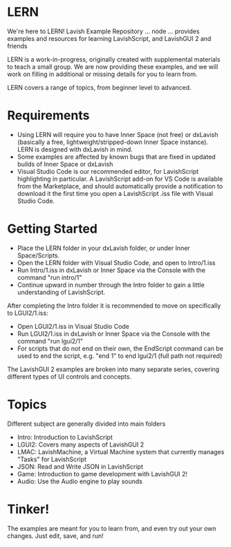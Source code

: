 # LERN
We're here to LERN! Lavish Example Repository ... node ...  provides examples and resources for learning LavishScript, and LavishGUI 2 and friends

LERN is a work-in-progress, originally created with supplemental materials to teach a small group. We are now providing these examples, and we will work on filling in additional or missing details for you to learn from.

LERN covers a range of topics, from beginner level to advanced. 

# Requirements
* Using LERN will require you to have Inner Space (not free) or dxLavish (basically a free, lightweight/stripped-down Inner Space instance). LERN is designed with dxLavish in mind.
* Some examples are affected by known bugs that are fixed in updated builds of Inner Space or dxLavish
* Visual Studio Code is our recommended editor, for LavishScript highlighting in particular. A LavishScript add-on for VS Code is available from the Marketplace, and should automatically provide a notification to download it the first time you open a LavishScript .iss file with Visual Studio Code.

# Getting Started
* Place the LERN folder in your dxLavish folder, or under Inner Space/Scripts.
* Open the LERN folder with Visual Studio Code, and open to Intro/1.iss
* Run Intro/1.iss in dxLavish or Inner Space via the Console with the command "run intro/1"
* Continue upward in number through the Intro folder to gain a little understanding of LavishScript.

After completing the Intro folder it is recommended to move on specifically to LGUI2/1.iss:
* Open LGUI2/1.iss in Visual Studio Code
* Run LGUI2/1.iss in dxLavish or Inner Space via the Console with the command "run lgui2/1"
* For scripts that do not end on their own, the EndScript command can be used to end the script, e.g. "end 1" to end lgui2/1 (full path not required)

The LavishGUI 2 examples are broken into many separate series, covering different types of UI controls and concepts.

# Topics
Different subject are generally divided into main folders
* Intro: Introduction to LavishScript
* LGUI2: Covers many aspects of LavishGUI 2
* LMAC: LavishMachine, a Virtual Machine system that currently manages "Tasks" for LavishScript
* JSON: Read and Write JSON in LavishScript
* Game: Introduction to game development with LavishGUI 2!
* Audio: Use the Audio engine to play sounds

# Tinker!
The examples are meant for you to learn from, and even try out your own changes. Just edit, save, and run!
